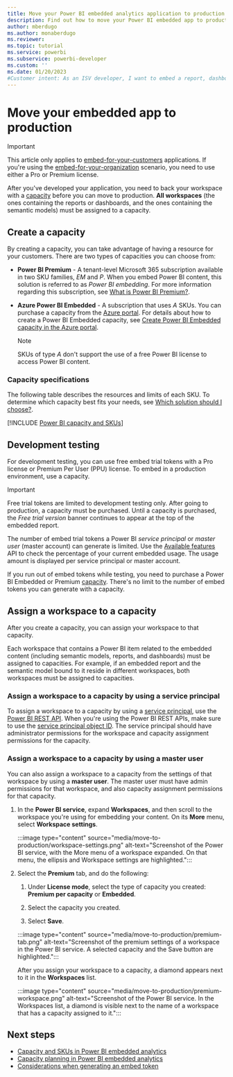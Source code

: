 ```yaml
---
title: Move your Power BI embedded analytics application to production
description: Find out how to move your Power BI embedded app to production by assigning a capacity to your workspace. See specifications for various capacities and SKUs.
author: mberdugo
ms.author: monaberdugo
ms.reviewer: 
ms.topic: tutorial
ms.service: powerbi
ms.subservice: powerbi-developer
ms.custom: ''
ms.date: 01/20/2023
#Customer intent: As an ISV developer, I want to embed a report, dashboard, or tile into an application so that my customers can share data.
---
```


# Move your embedded app to production

>[!IMPORTANT]
>This article only applies to [embed-for-your-customers](embedded-analytics-power-bi.md#embed-for-your-customers) applications. If you're using the [embed-for-your-organization](embedded-analytics-power-bi.md#embed-for-your-organization) scenario, you need to use either a Pro or Premium license.

After you've developed your application, you need to back your workspace with a [capacity](./pbi-glossary.md#capacity) before you can move to production.
**All workspaces** (the ones containing the reports or dashboards, and the ones containing the semantic models) must be assigned to a capacity.

## Create a capacity

By creating a capacity, you can take advantage of having a resource for your customers. There are two types of capacities you can choose from:

* **Power BI Premium** - A tenant-level Microsoft 365 subscription available in two SKU families, *EM* and *P*. When you embed Power BI content, this solution is referred to as *Power BI embedding*. For more information regarding this subscription, see [What is Power BI Premium?](../../enterprise/service-premium-what-is.md).

* **Azure Power BI Embedded** - A subscription that uses *A* SKUs. You can purchase a capacity from the [Azure portal](https://portal.azure.com). For details about how to create a Power BI Embedded capacity, see [Create Power BI Embedded capacity in the Azure portal](azure-pbie-create-capacity.md).

  > [!NOTE]
  > SKUs of type *A* don't support the use of a free Power BI license to access Power BI content.

### Capacity specifications

The following table describes the resources and limits of each SKU. To determine which capacity best fits your needs, see [Which solution should I choose?](./embedded-faq.yml#which-solution-should-i-choose-).

[!INCLUDE [Power BI capacity and SKUs](../../includes/capacity-table.md)]

## Development testing

For development testing, you can use free embed trial tokens with a Pro license or Premium Per User (PPU) license. To embed in a production environment, use a capacity.

> [!IMPORTANT]
> Free trial tokens are limited to development testing only. After going to production, a capacity must be purchased. Until a capacity is purchased, the *Free trial version* banner continues to appear at the top of the embedded report.

The number of embed trial tokens a Power BI *service principal* or *master user* (master account) can generate is limited. Use the [Available features](/rest/api/power-bi/available-features/get-available-features) API to check the percentage of your current embedded usage. The usage amount is displayed per service principal or master account.

If you run out of embed tokens while testing, you need to purchase a Power BI Embedded or Premium [capacity](embedded-capacity.md). There's no limit to the number of embed tokens you can generate with a capacity.

## Assign a workspace to a capacity

After you create a capacity, you can assign your workspace to that capacity.

Each workspace that contains a Power BI item related to the embedded content (including semantic models, reports, and dashboards) must be assigned to capacities. For example, if an embedded report and the semantic model bound to it reside in different workspaces, both workspaces must be assigned to capacities.

### Assign a workspace to a capacity by using a service principal

To assign a workspace to a capacity by using a [service principal](embed-service-principal.md), use the [Power BI REST API](/rest/api/power-bi/capacities/groups_assigntocapacity). When you're using the Power BI REST APIs, make sure to use the [service principal object ID](embed-service-principal.md). The service principal should have administrator permissions for the workspace and capacity assignment permissions for the capacity.

### Assign a workspace to a capacity by using a master user

You can also assign a workspace to a capacity from the settings of that workspace by using a **master user**. The master user must have admin permissions for that workspace, and also capacity assignment permissions for that capacity.

1. In the **Power BI service**, expand **Workspaces**, and then scroll to the workspace you're using for embedding your content. On its **More** menu, select **Workspace settings**.

   :::image type="content" source="media/move-to-production/workspace-settings.png" alt-text="Screenshot of the Power BI service, with the More menu of a workspace expanded. On that menu, the ellipsis and Workspace settings are highlighted.":::

1. Select the **Premium** tab, and do the following:

   1. Under **License mode**, select the type of capacity you created: **Premium per capacity** or **Embedded**.

   1. Select the capacity you created.

   1. Select **Save**.

   :::image type="content" source="media/move-to-production/premium-tab.png" alt-text="Screenshot of the premium settings of a workspace in the Power BI service. A selected capacity and the Save button are highlighted.":::

   After you assign your workspace to a capacity, a diamond appears next to it in the **Workspaces** list.

   :::image type="content" source="media/move-to-production/premium-workspace.png" alt-text="Screenshot of the Power BI service. In the Workspaces list, a diamond is visible next to the name of a workspace that has a capacity assigned to it.":::

## Next steps

* [Capacity and SKUs in Power BI embedded analytics](embedded-capacity.md)
* [Capacity planning in Power BI embedded analytics](embedded-capacity-planning.md)
* [Considerations when generating an embed token](generate-embed-token.md)
